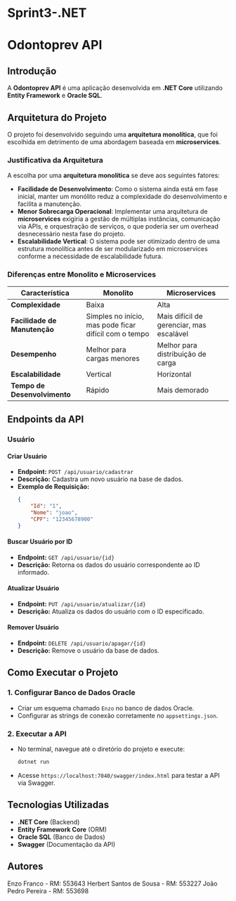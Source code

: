 # Sprint3-.NET

# Odontoprev API

## Introdução
A **Odontoprev API** é uma aplicação desenvolvida em **.NET Core** utilizando **Entity Framework** e **Oracle SQL**.

## Arquitetura do Projeto
O projeto foi desenvolvido seguindo uma **arquitetura monolítica**, que foi escolhida em detrimento de uma abordagem baseada em **microservices**.

### Justificativa da Arquitetura
A escolha por uma **arquitetura monolítica** se deve aos seguintes fatores:

- **Facilidade de Desenvolvimento**: Como o sistema ainda está em fase inicial, manter um monólito reduz a complexidade do desenvolvimento e facilita a manutenção.
- **Menor Sobrecarga Operacional**: Implementar uma arquitetura de **microservices** exigiria a gestão de múltiplas instâncias, comunicação via APIs, e orquestração de serviços, o que poderia ser um overhead desnecessário nesta fase do projeto.
- **Escalabilidade Vertical**: O sistema pode ser otimizado dentro de uma estrutura monolítica antes de ser modularizado em microservices conforme a necessidade de escalabilidade futura.

### Diferenças entre Monolito e Microservices
| Característica        | Monolito                                      | Microservices                                |
|-----------------|---------------------------------|--------------------------------|
| **Complexidade**    | Baixa                                        | Alta                                     |
| **Facilidade de Manutenção** | Simples no início, mas pode ficar difícil com o tempo | Mais difícil de gerenciar, mas escalável |
| **Desempenho**     | Melhor para cargas menores                    | Melhor para distribuição de carga       |
| **Escalabilidade**  | Vertical                                      | Horizontal                              |
| **Tempo de Desenvolvimento** | Rápido                                      | Mais demorado                          |

## Endpoints da API

### **Usuário**

#### **Criar Usuário**
- **Endpoint:** `POST /api/usuario/cadastrar`
- **Descrição:** Cadastra um novo usuário na base de dados.
- **Exemplo de Requisição:**
  ```json
  {
      "Id": "1",
      "Nome": "joao",
      "CPF": "12345678900"
  }
  ```

#### **Buscar Usuário por ID**
- **Endpoint:** `GET /api/usuario/{id}`
- **Descrição:** Retorna os dados do usuário correspondente ao ID informado.

#### **Atualizar Usuário**
- **Endpoint:** `PUT /api/usuario/atualizar/{id}`
- **Descrição:** Atualiza os dados do usuário com o ID especificado.

#### **Remover Usuário**
- **Endpoint:** `DELETE /api/usuario/apagar/{id}`
- **Descrição:** Remove o usuário da base de dados.

## Como Executar o Projeto

### **1. Configurar Banco de Dados Oracle**
- Criar um esquema chamado `Enzo` no banco de dados Oracle.
- Configurar as strings de conexão corretamente no `appsettings.json`.

### **2. Executar a API**
- No terminal, navegue até o diretório do projeto e execute:
  ```sh
  dotnet run
  ```
- Acesse `https://localhost:7040/swagger/index.html` para testar a API via Swagger.

## Tecnologias Utilizadas
- **.NET Core** (Backend)
- **Entity Framework Core** (ORM)
- **Oracle SQL** (Banco de Dados)
- **Swagger** (Documentação da API)

## Autores
Enzo Franco - RM: 553643
Herbert Santos de Sousa - RM: 553227 
João Pedro Pereira - RM: 553698 
